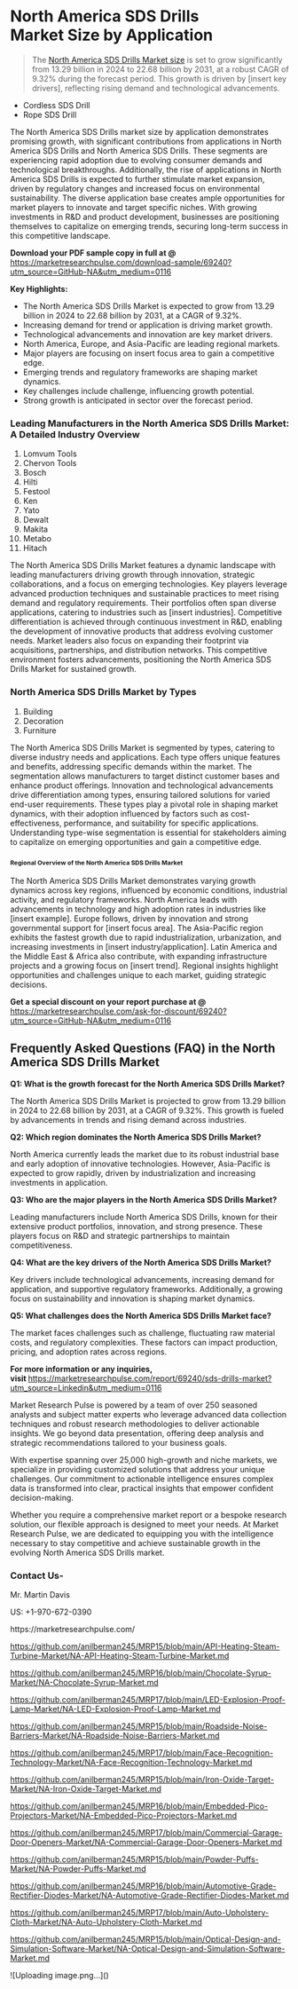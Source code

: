 <h1>North America SDS Drills Market&nbsp;Size by Application</h1><blockquote><p>The <a href="https://marketresearchpulse.com/download-sample/69240?utm_source=GitHub-NA&amp;utm_medium=0116">North America SDS Drills Market size</a> is set to grow significantly from 13.29 billion in 2024 to 22.68 billion by 2031, at a robust CAGR of 9.32% during the forecast period. This growth is driven by [insert key drivers], reflecting rising demand and technological advancements.</p></blockquote><ul><li>Cordless SDS Drill<li> Rope SDS Drill</li></ul><p>The North America SDS Drills market size by application demonstrates promising growth, with significant contributions from applications in North America SDS Drills and North America SDS Drills. These segments are experiencing rapid adoption due to evolving consumer demands and technological breakthroughs. Additionally, the rise of applications in North America SDS Drills is expected to further stimulate market expansion, driven by regulatory changes and increased focus on environmental sustainability. The diverse application base creates ample opportunities for market players to innovate and target specific niches. With growing investments in R&D and product development, businesses are positioning themselves to capitalize on emerging trends, securing long-term success in this competitive landscape.</p><p><strong>Download your PDF sample copy in full at @ </strong><a href="https://marketresearchpulse.com/download-sample/69240?utm_source=GitHub-NA&amp;utm_medium=0116">https://marketresearchpulse.com/download-sample/69240?utm_source=GitHub-NA&amp;utm_medium=0116</a></p><p><strong>Key Highlights: </strong></p><ul><li>The North America SDS Drills Market is expected to grow from 13.29 billion in 2024 to 22.68 billion by 2031, at a CAGR of 9.32%.</li><li>Increasing demand for trend or application is driving market growth.</li><li>Technological advancements and innovation are key market drivers.</li><li>North America, Europe, and Asia-Pacific are leading regional markets.</li><li>Major players are focusing on insert focus area to gain a competitive edge.</li><li>Emerging trends and regulatory frameworks are shaping market dynamics.</li><li>Key challenges include challenge, influencing growth potential.</li><li>Strong growth is anticipated in sector over the forecast period.</li></ul><h3>Leading Manufacturers in the North America SDS Drills Market: A Detailed Industry Overview</h3><ol><li>Lomvum Tools</li><li>Chervon Tools</li><li>Bosch</li><li>Hilti</li><li>Festool</li><li>Ken</li><li>Yato</li><li>Dewalt</li><li>Makita</li><li>Metabo</li><li>Hitach</li></ol><div class="flex max-w-full flex-col flex-grow"><div class="min-h-8 text-message flex w-full flex-col items-end gap-2 whitespace-normal break-words [.text-message+&amp;]:mt-5" dir="auto" data-message-author-role="assistant" data-message-id="fd8432e4-4910-450d-b182-61b7bfb0a01f" data-message-model-slug="gpt-4o"><div class="flex w-full flex-col gap-1 empty:hidden first:pt-[3px]"><div class="markdown prose w-full break-words dark:prose-invert light"><p>The North America SDS Drills Market features a dynamic landscape with leading manufacturers driving growth through innovation, strategic collaborations, and a focus on emerging technologies. Key players leverage advanced production techniques and sustainable practices to meet rising demand and regulatory requirements. Their portfolios often span diverse applications, catering to industries such as [insert industries]. Competitive differentiation is achieved through continuous investment in R&amp;D, enabling the development of innovative products that address evolving customer needs. Market leaders also focus on expanding their footprint via acquisitions, partnerships, and distribution networks. This competitive environment fosters advancements, positioning the North America SDS Drills Market for sustained growth.</p></div></div></div></div><h3>North America SDS Drills Market by Types</h3><ol><li>Building<li> Decoration<li> Furniture</li></ol><div class="flex max-w-full flex-col flex-grow"><div class="min-h-8 text-message flex w-full flex-col items-end gap-2 whitespace-normal break-words [.text-message+&amp;]:mt-5" dir="auto" data-message-author-role="assistant" data-message-id="084470be-0bb7-4664-bddf-5156b4f41249" data-message-model-slug="gpt-4o-mini"><div class="flex w-full flex-col gap-1 empty:hidden first:pt-[3px]"><div class="markdown prose w-full break-words dark:prose-invert light"><p>The North America SDS Drills Market is segmented by types, catering to diverse industry needs and applications. Each type offers unique features and benefits, addressing specific demands within the market. The segmentation allows manufacturers to target distinct customer bases and enhance product offerings. Innovation and technological advancements drive differentiation among types, ensuring tailored solutions for varied end-user requirements. These types play a pivotal role in shaping market dynamics, with their adoption influenced by factors such as cost-effectiveness, performance, and suitability for specific applications. Understanding type-wise segmentation is essential for stakeholders aiming to capitalize on emerging opportunities and gain a competitive edge.</p></div></div></div></div><h3><span style="font-size: 11px;">Regional Overview of the North America SDS Drills Market</span></h3><div class="flex max-w-full flex-col flex-grow"><div class="min-h-8 text-message flex w-full flex-col items-end gap-2 whitespace-normal break-words [.text-message+&amp;]:mt-5" dir="auto" data-message-author-role="assistant" data-message-id="e9038762-ce64-4e30-91c9-9bd413514231" data-message-model-slug="gpt-4o-mini"><div class="flex w-full flex-col gap-1 empty:hidden first:pt-[3px]"><div class="markdown prose w-full break-words dark:prose-invert light"><p>The North America SDS Drills Market demonstrates varying growth dynamics across key regions, influenced by economic conditions, industrial activity, and regulatory frameworks. North America leads with advancements in technology and high adoption rates in industries like [insert example]. Europe follows, driven by innovation and strong governmental support for [insert focus area]. The Asia-Pacific region exhibits the fastest growth due to rapid industrialization, urbanization, and increasing investments in [insert industry/application]. Latin America and the Middle East &amp; Africa also contribute, with expanding infrastructure projects and a growing focus on [insert trend]. Regional insights highlight opportunities and challenges unique to each market, guiding strategic decisions.</p></div></div></div></div><p><strong>Get a special discount on your report purchase at @ </strong><a href="https://marketresearchpulse.com/ask-for-discount/69240?utm_source=GitHub-NA&amp;utm_medium=0116">https://marketresearchpulse.com/ask-for-discount/69240?utm_source=GitHub-NA&amp;utm_medium=0116</a></p><h2>Frequently Asked Questions (FAQ) in the North America SDS Drills Market</h2><p><strong>Q1: What is the growth forecast for the North America SDS Drills Market?</strong></p><p>The North America SDS Drills Market is projected to grow from 13.29 billion in 2024 to 22.68 billion by 2031, at a CAGR of 9.32%. This growth is fueled by advancements in trends and rising demand across industries.</p><p><strong>Q2: Which region dominates the North America SDS Drills Market?</strong></p><p>North America currently leads the market due to its robust industrial base and early adoption of innovative technologies. However, Asia-Pacific is expected to grow rapidly, driven by industrialization and increasing investments in application.</p><p><strong>Q3: Who are the major players in the North America SDS Drills Market?</strong></p><p>Leading manufacturers include North America SDS Drills, known for their extensive product portfolios, innovation, and strong presence. These players focus on R&amp;D and strategic partnerships to maintain competitiveness.</p><p><strong>Q4: What are the key drivers of the North America SDS Drills Market?</strong></p><p>Key drivers include technological advancements, increasing demand for application, and supportive regulatory frameworks. Additionally, a growing focus on sustainability and innovation is shaping market dynamics.</p><p><strong>Q5: What challenges does the North America SDS Drills Market face?</strong></p><p>The market faces challenges such as challenge, fluctuating raw material costs, and regulatory complexities. These factors can impact production, pricing, and adoption rates across regions.</p><p><strong>For more information or any inquiries, visit&nbsp;</strong><a href="https://marketresearchpulse.com/report/69240/sds-drills-market?utm_source=Linkedin&utm_medium=0116">https://marketresearchpulse.com/report/69240/sds-drills-market?utm_source=Linkedin&utm_medium=0116</a></p><p>Market Research Pulse is powered by a team of over 250 seasoned analysts and subject matter experts who leverage advanced data collection techniques and robust research methodologies to deliver actionable insights. We go beyond data presentation, offering deep analysis and strategic recommendations tailored to your business goals.</p><p>With expertise spanning over 25,000 high-growth and niche markets, we specialize in providing customized solutions that address your unique challenges. Our commitment to actionable intelligence ensures complex data is transformed into clear, practical insights that empower confident decision-making.</p><p>Whether you require a comprehensive market report or a bespoke research solution, our flexible approach is designed to meet your needs. At Market Research Pulse, we are dedicated to equipping you with the intelligence necessary to stay competitive and achieve sustainable growth in the evolving North America SDS Drills market.</p><h3><strong>Contact Us-</strong></h3><p>Mr. Martin Davis</p><p>US: +1-970-672-0390</p><p>https://marketresearchpulse.com/</p><p><a href="https://github.com/anilberman245/MRP15/blob/main/API-Heating-Steam-Turbine-Market/NA-API-Heating-Steam-Turbine-Market.md">https://github.com/anilberman245/MRP15/blob/main/API-Heating-Steam-Turbine-Market/NA-API-Heating-Steam-Turbine-Market.md</a></p><p><a href="https://github.com/anilberman245/MRP16/blob/main/Chocolate-Syrup-Market/NA-Chocolate-Syrup-Market.md">https://github.com/anilberman245/MRP16/blob/main/Chocolate-Syrup-Market/NA-Chocolate-Syrup-Market.md</a></p><p><a href="https://github.com/anilberman245/MRP17/blob/main/LED-Explosion-Proof-Lamp-Market/NA-LED-Explosion-Proof-Lamp-Market.md">https://github.com/anilberman245/MRP17/blob/main/LED-Explosion-Proof-Lamp-Market/NA-LED-Explosion-Proof-Lamp-Market.md</a></p><p><a href="https://github.com/anilberman245/MRP15/blob/main/Roadside-Noise-Barriers-Market/NA-Roadside-Noise-Barriers-Market.md">https://github.com/anilberman245/MRP15/blob/main/Roadside-Noise-Barriers-Market/NA-Roadside-Noise-Barriers-Market.md</a></p><p><a href="https://github.com/anilberman245/MRP17/blob/main/Face-Recognition-Technology-Market/NA-Face-Recognition-Technology-Market.md">https://github.com/anilberman245/MRP17/blob/main/Face-Recognition-Technology-Market/NA-Face-Recognition-Technology-Market.md</a></p><p><a href="https://github.com/anilberman245/MRP15/blob/main/Iron-Oxide-Target-Market/NA-Iron-Oxide-Target-Market.md">https://github.com/anilberman245/MRP15/blob/main/Iron-Oxide-Target-Market/NA-Iron-Oxide-Target-Market.md</a></p><p><a href="https://github.com/anilberman245/MRP16/blob/main/Embedded-Pico-Projectors-Market/NA-Embedded-Pico-Projectors-Market.md">https://github.com/anilberman245/MRP16/blob/main/Embedded-Pico-Projectors-Market/NA-Embedded-Pico-Projectors-Market.md</a></p><p><a href="https://github.com/anilberman245/MRP17/blob/main/Commercial-Garage-Door-Openers-Market/NA-Commercial-Garage-Door-Openers-Market.md">https://github.com/anilberman245/MRP17/blob/main/Commercial-Garage-Door-Openers-Market/NA-Commercial-Garage-Door-Openers-Market.md</a></p><p><a href="https://github.com/anilberman245/MRP15/blob/main/Powder-Puffs-Market/NA-Powder-Puffs-Market.md">https://github.com/anilberman245/MRP15/blob/main/Powder-Puffs-Market/NA-Powder-Puffs-Market.md</a></p><p><a href="https://github.com/anilberman245/MRP16/blob/main/Automotive-Grade-Rectifier-Diodes-Market/NA-Automotive-Grade-Rectifier-Diodes-Market.md">https://github.com/anilberman245/MRP16/blob/main/Automotive-Grade-Rectifier-Diodes-Market/NA-Automotive-Grade-Rectifier-Diodes-Market.md</a></p><p><a href="https://github.com/anilberman245/MRP17/blob/main/Auto-Upholstery-Cloth-Market/NA-Auto-Upholstery-Cloth-Market.md">https://github.com/anilberman245/MRP17/blob/main/Auto-Upholstery-Cloth-Market/NA-Auto-Upholstery-Cloth-Market.md</a></p><p><a href="https://github.com/anilberman245/MRP15/blob/main/Optical-Design-and-Simulation-Software-Market/NA-Optical-Design-and-Simulation-Software-Market.md">https://github.com/anilberman245/MRP15/blob/main/Optical-Design-and-Simulation-Software-Market/NA-Optical-Design-and-Simulation-Software-Market.md</a></p>
![Uploading image.png…]()
